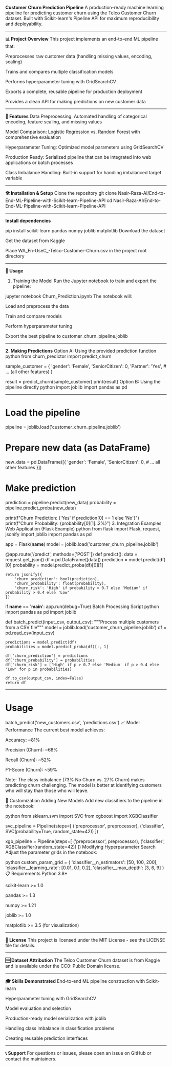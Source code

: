 **Customer Churn Prediction Pipeline**
A production-ready machine learning pipeline for predicting customer churn using the Telco Customer Churn dataset. Built with Scikit-learn's Pipeline API for maximum reproducibility and deployability.

---

**📊 Project Overview**
This project implements an end-to-end ML pipeline that:

Preprocesses raw customer data (handling missing values, encoding, scaling)

Trains and compares multiple classification models

Performs hyperparameter tuning with GridSearchCV

Exports a complete, reusable pipeline for production deployment

Provides a clean API for making predictions on new customer data

---

**🚀 Features**
Data Preprocessing: Automated handling of categorical encoding, feature scaling, and missing values

Model Comparison: Logistic Regression vs. Random Forest with comprehensive evaluation

Hyperparameter Tuning: Optimized model parameters using GridSearchCV

Production Ready: Serialized pipeline that can be integrated into web applications or batch processes

Class Imbalance Handling: Built-in support for handling imbalanced target variable

---
              
**🛠️ Installation & Setup**
Clone the repository
git clone Nasir-Raza-AI/End-to-End-ML-Pipeline-with-Scikit-learn-Pipeline-API
cd Nasir-Raza-AI/End-to-End-ML-Pipeline-with-Scikit-learn-Pipeline-API

---

**Install dependencies**

pip install scikit-learn pandas numpy joblib matplotlib
Download the dataset

Get the dataset from Kaggle

Place WA_Fn-UseC_-Telco-Customer-Churn.csv in the project root directory

---

**🎯 Usage**
1. Training the Model
Run the Jupyter notebook to train and export the pipeline:

jupyter notebook Churn_Prediction.ipynb
The notebook will:

Load and preprocess the data

Train and compare models

Perform hyperparameter tuning

Export the best pipeline to customer_churn_pipeline.joblib

---

**2. Making Predictions**
Option A: Using the provided prediction function
python
from churn_predictor import predict_churn

sample_customer = {
    'gender': 'Female',
    'SeniorCitizen': 0,
    'Partner': 'Yes',
    # ... (all other features)
}

result = predict_churn(sample_customer)
print(result)
Option B: Using the pipeline directly
python
import joblib
import pandas as pd

---

# Load the pipeline
pipeline = joblib.load('customer_churn_pipeline.joblib')

# Prepare new data (as DataFrame)
new_data = pd.DataFrame([{
    'gender': 'Female',
    'SeniorCitizen': 0,
    # ... all other features
}])

# Make prediction
prediction = pipeline.predict(new_data)
probability = pipeline.predict_proba(new_data)

print(f"Churn Prediction: {'Yes' if prediction[0] == 1 else 'No'}")
print(f"Churn Probability: {probability[0][1]:.2%}")
3. Integration Examples
Web Application (Flask Example)
python
from flask import Flask, request, jsonify
import joblib
import pandas as pd

app = Flask(__name__)
model = joblib.load('customer_churn_pipeline.joblib')

@app.route('/predict', methods=['POST'])
def predict():
    data = request.get_json()
    df = pd.DataFrame([data])
    prediction = model.predict(df)[0]
    probability = model.predict_proba(df)[0][1]
    
    return jsonify({
        'churn_prediction': bool(prediction),
        'churn_probability': float(probability),
        'churn_risk': 'High' if probability > 0.7 else 'Medium' if probability > 0.4 else 'Low'
    })

if __name__ == '__main__':
    app.run(debug=True)
Batch Processing Script
python
import pandas as pd
import joblib

def batch_predict(input_csv, output_csv):
    """Process multiple customers from a CSV file"""
    model = joblib.load('customer_churn_pipeline.joblib')
    df = pd.read_csv(input_csv)
    
    predictions = model.predict(df)
    probabilities = model.predict_proba(df)[:, 1]
    
    df['churn_prediction'] = predictions
    df['churn_probability'] = probabilities
    df['churn_risk'] = ['High' if p > 0.7 else 'Medium' if p > 0.4 else 'Low' for p in probabilities]
    
    df.to_csv(output_csv, index=False)
    return df

---

# Usage
batch_predict('new_customers.csv', 'predictions.csv')
📈 Model Performance
The current best model achieves:

Accuracy: ~81%

Precision (Churn): ~68%

Recall (Churn): ~52%

F1-Score (Churn): ~59%

Note: The class imbalance (73% No Churn vs. 27% Churn) makes predicting churn challenging. The model is better at identifying customers who will stay than those who will leave.

🔧 Customization
Adding New Models
Add new classifiers to the pipeline in the notebook:

python
from sklearn.svm import SVC
from xgboost import XGBClassifier

svc_pipeline = Pipeline(steps=[
    ('preprocessor', preprocessor),
    ('classifier', SVC(probability=True, random_state=42))
])

xgb_pipeline = Pipeline(steps=[
    ('preprocessor', preprocessor),
    ('classifier', XGBClassifier(random_state=42))
])
Modifying Hyperparameter Search
Adjust the parameter grids in the notebook:

python
custom_param_grid = {
    'classifier__n_estimators': [50, 100, 200],
    'classifier__learning_rate': [0.01, 0.1, 0.2],
    'classifier__max_depth': [3, 6, 9]
}
📋 Requirements
Python 3.8+

scikit-learn >= 1.0

pandas >= 1.3

numpy >= 1.21

joblib >= 1.0

matplotlib >= 3.5 (for visualization)

---

**📄 License**
This project is licensed under the MIT License - see the LICENSE file for details.

---

**🆓 Dataset Attribution**
The Telco Customer Churn dataset is from Kaggle and is available under the CC0: Public Domain license.

---

**🎓 Skills Demonstrated**
End-to-end ML pipeline construction with Scikit-learn

Hyperparameter tuning with GridSearchCV

Model evaluation and selection

Production-ready model serialization with joblib

Handling class imbalance in classification problems

Creating reusable prediction interfaces

---

**📞 Support**
For questions or issues, please open an issue on GitHub or contact the maintainers.
